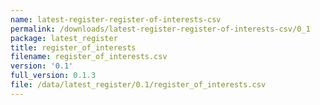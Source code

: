 ```yaml
---
name: latest-register-register-of-interests-csv
permalink: /downloads/latest-register-register-of-interests-csv/0_1
package: latest_register
title: register_of_interests
filename: register_of_interests.csv
version: '0.1'
full_version: 0.1.3
file: /data/latest_register/0.1/register_of_interests.csv
---
```

